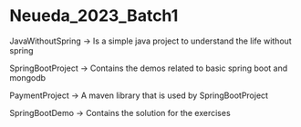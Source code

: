 # Neueda_2023_Batch1

JavaWithoutSpring -> Is a simple java project to understand the life without spring

SpringBootProject -> Contains the demos related to basic spring boot and mongodb

PaymentProject -> A maven library that is used by SpringBootProject

SpringBootDemo -> Contains the solution for the exercises
